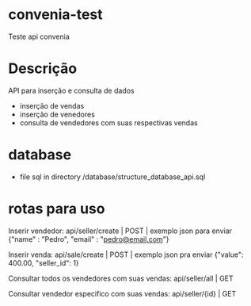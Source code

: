 # convenia-test
Teste api convenia

# Descrição
API para inserção e consulta de dados
- inserção de vendas
- inserção de venedores
- consulta de vendedores com suas respectivas vendas

# database
- file sql in directory /database/structure_database_api.sql

# rotas para uso
Inserir vendedor: api/seller/create | POST | exemplo json para enviar {"name" : "Pedro", "email" : "pedro@email.com"}

Inserir venda: api/sale/create | POST | exemplo json pra enviar {"value": 400.00, "seller_id": 1}

Consultar todos os vendedores com suas vendas: api/seller/all | GET

Consultar vendedor especifico com suas vendas: api/seller/{id} | GET

